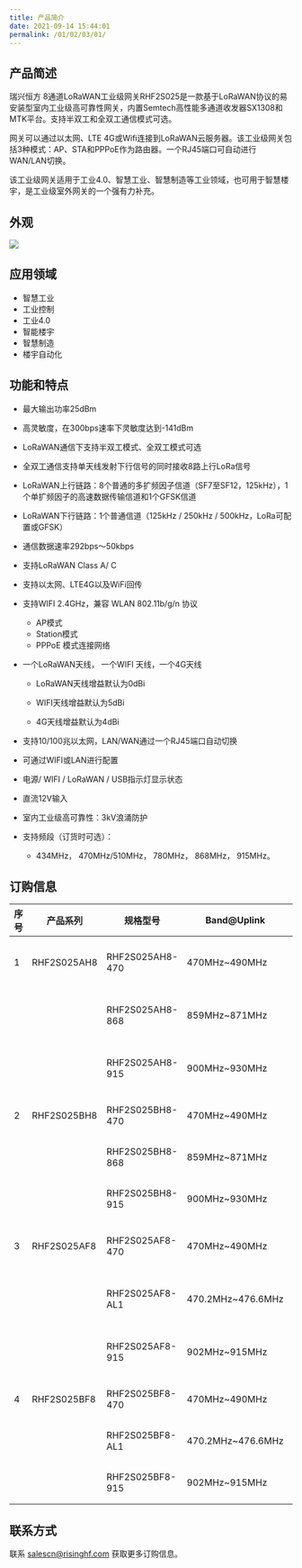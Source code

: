 ```yaml
---
title: 产品简介
date: 2021-09-14 15:44:01
permalink: /01/02/03/01/
---
```

## 产品简述

瑞兴恒方 8通道LoRaWAN工业级网关RHF2S025是一款基于LoRaWAN协议的易安装型室内工业级高可靠性网关，内置Semtech高性能多通道收发器SX1308和MTK平台。支持半双工和全双工通信模式可选。

网关可以通过以太网、LTE 4G或Wifi连接到LoRaWAN云服务器。该工业级网关包括3种模式：AP、STA和PPPoE作为路由器。一个RJ45端口可自动进行WAN/LAN切换。

该工业级网关适用于工业4.0、智慧工业、智慧制造等工业领域，也可用于智慧楼宇，是工业级室外网关的一个强有力补充。

## 外观

![](https://risinghf-wiki.oss-cn-shenzhen.aliyuncs.com/upload/img/e87c14f05fc90d489e423e90c46e5d2f.png)

## 应用领域

- 智慧工业
- 工业控制
- 工业4.0
- 智能楼宇
- 智慧制造
- 楼宇自动化

## 功能和特点

- 最大输出功率25dBm
- 高灵敏度，在300bps速率下灵敏度达到-141dBm
- LoRaWAN通信下支持半双工模式、全双工模式可选
- 全双工通信支持单天线发射下行信号的同时接收8路上行LoRa信号
- LoRaWAN上行链路：8个普通的多扩频因子信道（SF7至SF12，125kHz），1个单扩频因子的高速数据传输信道和1个GFSK信道
- LoRaWAN下行链路：1个普通信道（125kHz / 250kHz / 500kHz，LoRa可配置或GFSK）
- 通信数据速率292bps〜50kbps
- 支持LoRaWAN Class A/ C
- 支持以太网、LTE4G以及WiFi回传
- 支持WIFI 2.4GHz，兼容 WLAN 802.11b/g/n 协议 
  - AP模式
  - Station模式
  - PPPoE 模式连接网络
- 一个LoRaWAN天线， 一个WIFI 天线，一个4G天线
  -   LoRaWAN天线增益默认为0dBi

  -   WIFI天线增益默认为5dBi

  -   4G天线增益默认为4dBi
- 支持10/100兆以太网，LAN/WAN通过一个RJ45端口自动切换

- 可通过WIFI或LAN进行配置

- 电源/ WIFI / LoRaWAN / USB指示灯显示状态

- 直流12V输入

- 室内工业级高可靠性：3kV浪涌防护

- 支持频段（订货时可选）：

  -   434MHz， 470MHz/510MHz， 780MHz， 868MHz， 915MHz。

## 订购信息

| 序号 | 产品系列    | 规格型号        | Band@Uplink       | Band@Downlink     | 产品特点      |
| ---- | ----------- | --------------- | ----------------- | ----------------- | ------------- |
| 1    | RHF2S025AH8 | RHF2S025AH8-470 | 470MHz~490MHz     | 470MHz~510MHz     | No LTE/半双工 |
|      |             | RHF2S025AH8-868 | 859MHz~871MHz     | 859MHz~871MHz     | No LTE/半双工 |
|      |             | RHF2S025AH8-915 | 900MHz~930MHz     | 900MHz~930MHz     | No LTE/半双工 |
| 2    | RHF2S025BH8 | RHF2S025BH8-470 | 470MHz~490MHz     | 470MHz~510MHz     | LTE/半双工    |
|      |             | RHF2S025BH8-868 | 859MHz~871MHz     | 859MHz~871MHz     | LTE/半双工    |
|      |             | RHF2S025BH8-915 | 900MHz~930MHz     | 900MHz~930MHz     | LTE/半双工    |
| 3    | RHF2S025AF8 | RHF2S025AF8-470 | 470MHz~490MHz     | 500MHz~510MHz     | No LTE/全双工 |
|      |             | RHF2S025AF8-AL1 | 470.2MHz~476.6MHz | 483.8MHz~490.2MHz | No LTE/全双工 |
|      |             | RHF2S025AF8-915 | 902MHz~915MHz     | 923MHz~928MHz     | No LTE/全双工 |
| 4    | RHF2S025BF8 | RHF2S025BF8-470 | 470MHz~490MHz     | 500MHz~510MHz     | LTE/全双工    |
|      |             | RHF2S025BF8-AL1 | 470.2MHz~476.6MHz | 483.8MHz~490.2MHz | LTE/全双工    |
|      |             | RHF2S025BF8-915 | 902MHz~915MHz     | 923MHz~928MHz     | LTE/全双工    |

## 联系方式

联系 salescn@risinghf.com 获取更多订购信息。







